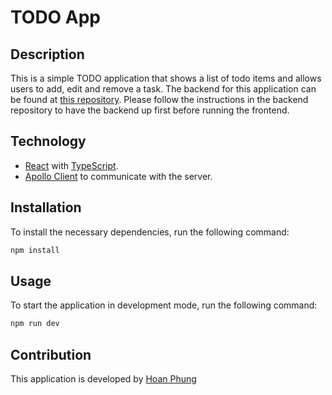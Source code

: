 # TODO App

## Description

This is a simple TODO application that shows a list of todo items and allows users to add, edit and remove a task.
The backend for this application can be found at [this repository](https://github.com/hoanphungt/todo_app_backend).
Please follow the instructions in the backend repository to have the backend up first before running the frontend.

## Technology

- [React](https://react.dev/) with [TypeScript](https://www.typescriptlang.org/).
- [Apollo Client](https://www.apollographql.com/docs/react/) to communicate with the server.

## Installation

To install the necessary dependencies, run the following command:

```bash
npm install
```

## Usage

To start the application in development mode, run the following command:

```bash
npm run dev
```

## Contribution

This application is developed by [Hoan Phung](https://github.com/hoanphungt)
